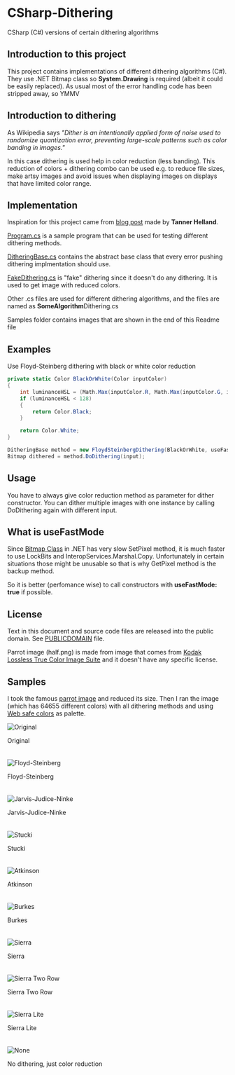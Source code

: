 # CSharp-Dithering
CSharp (C#) versions of certain dithering algorithms

## Introduction to this project
This project contains implementations of different dithering algorithms (C#). They use .NET Bitmap class so **System.Drawing** is required (albeit it could be easily replaced). As usual most of the error handling code has been stripped away, so YMMV

## Introduction to dithering
As Wikipedia says *"Dither is an intentionally applied form of noise used to randomize quantization error, preventing large-scale patterns such as color banding in images."*

In this case dithering is used help in color reduction (less banding). This reduction of colors + dithering combo can be used e.g. to reduce file sizes, make artsy images and avoid issues when displaying images on displays that have limited color range.

## Implementation
Inspiration for this project came from [blog post](http://www.tannerhelland.com/4660/dithering-eleven-algorithms-source-code/) made by **Tanner Helland**.

[Program.cs](https://github.com/mcraiha/CSharp-Dithering/blob/master/Program.cs) is a sample program that can be used for testing different dithering methods.

[DitheringBase.cs](https://github.com/mcraiha/CSharp-Dithering/blob/master/DitheringBase.cs) contains the abstract base class that every error pushing dithering implmentation should use.

[FakeDithering.cs](https://github.com/mcraiha/CSharp-Dithering/blob/master/FakeDithering.cs) is "fake" dithering since it doesn't do any dithering. It is used to get image with reduced colors.

Other .cs files are used for different dithering algorithms, and the files are named as **SomeAlgorithm**Dithering.cs

Samples folder contains images that are shown in the end of this Readme file

## Examples
Use Floyd-Steinberg dithering with black or white color reduction
```cs
private static Color BlackOrWhite(Color inputColor)
{
    int luminanceHSL = (Math.Max(inputColor.R, Math.Max(inputColor.G, inputColor.B)) + Math.Min(inputColor.R, Math.Min(inputColor.G, inputColor.B))) / 2;
    if (luminanceHSL < 128)
    {
        return Color.Black;
    }

    return Color.White;
}

DitheringBase method = new FloydSteinbergDithering(BlackOrWhite, useFastMode: true);
Bitmap dithered = method.DoDithering(input);
```
## Usage
You have to always give color reduction method as parameter for dither constructor. You can dither multiple images with one instance by calling DoDithering again with different input.

## What is useFastMode
Since [Bitmap Class](https://msdn.microsoft.com/en-us/library/system.drawing.bitmap(v=vs.110).aspx) in .NET has very slow SetPixel method, it is much faster to use LockBits and InteropServices.Marshal.Copy. Unfortunately in certain situations those might be unusable so that is why GetPixel method is the backup method.

So it is better (perfomance wise) to call constructors with **useFastMode: true** if possible.

## License
Text in this document and source code files are released into the public domain. See [PUBLICDOMAIN](https://github.com/mcraiha/CSharp-Dithering/blob/master/PUBLICDOMAIN) file.

Parrot image (half.png) is made from image that comes from [Kodak Lossless True Color Image Suite](http://r0k.us/graphics/kodak/) and it doesn't have any specific license.

## Samples
I took the famous [parrot image](http://r0k.us/graphics/kodak/kodim23.html) and reduced its size. Then I ran the image (which has 64655 different colors) with all dithering methods and using [Web safe colors](https://en.wikipedia.org/wiki/Web_colors#Web-safe_colors) as palette. 

![Original](https://github.com/mcraiha/CSharp-Dithering/blob/master/Samples/half.png)

Original
<br><br><br>
![Floyd-Steinberg](https://github.com/mcraiha/CSharp-Dithering/blob/master/Samples/dither_FS.png)

Floyd-Steinberg
<br><br><br>
![Jarvis-Judice-Ninke](https://github.com/mcraiha/CSharp-Dithering/blob/master/Samples/dither_JJN.png)

Jarvis-Judice-Ninke
<br><br><br>
![Stucki](https://github.com/mcraiha/CSharp-Dithering/blob/master/Samples/dither_STU.png)

Stucki
<br><br><br>
![Atkinson](https://github.com/mcraiha/CSharp-Dithering/blob/master/Samples/dither_ATK.png)

Atkinson
<br><br><br>
![Burkes](https://github.com/mcraiha/CSharp-Dithering/blob/master/Samples/dither_BUR.png)

Burkes
<br><br><br>
![Sierra](https://github.com/mcraiha/CSharp-Dithering/blob/master/Samples/dither_SIE.png)

Sierra
<br><br><br>
![Sierra Two Row](https://github.com/mcraiha/CSharp-Dithering/blob/master/Samples/dither_SIE2R.png)

Sierra Two Row
<br><br><br>
![Sierra Lite](https://github.com/mcraiha/CSharp-Dithering/blob/master/Samples/dither_SIEL.png)

Sierra Lite
<br><br><br>
![None](https://github.com/mcraiha/CSharp-Dithering/blob/master/Samples/dither_NONE.png)

No dithering, just color reduction

